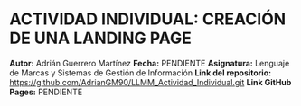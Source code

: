 # ACTIVIDAD INDIVIDUAL: CREACIÓN DE UNA LANDING PAGE

**Autor:** Adrián Guerrero Martínez
**Fecha:** PENDIENTE
**Asignatura:** Lenguaje de Marcas y Sistemas de Gestión de Información
**Link del repositorio:** https://github.com/AdrianGM90/LLMM_Actividad_Individual.git
**Link GitHub Pages:** PENDIENTE


